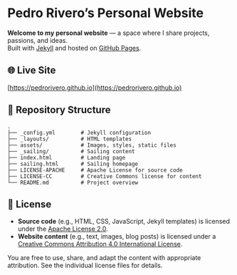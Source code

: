 # Pedro Rivero’s Personal Website

**Welcome to my personal website** — a space where I share projects, passions, and ideas.  
Built with [Jekyll](https://jekyllrb.com/) and hosted on [GitHub Pages](https://pages.github.com/).

## 🌐 Live Site

[https://pedrorivero.github.io](https://pedrorivero.github.io)

## 📁 Repository Structure

```
.
├── _config.yml        # Jekyll configuration
├── _layouts/          # HTML templates
├── assets/            # Images, styles, static files
├── _sailing/          # Sailing content
├── index.html         # Landing page
├── sailing.html       # Sailing homepage
├── LICENSE-APACHE     # Apache License for source code
├── LICENSE-CC         # Creative Commons license for content
└── README.md          # Project overview
````

## 📜 License

* **Source code** (e.g., HTML, CSS, JavaScript, Jekyll templates) is licensed under the
  [Apache License 2.0](LICENSE-APACHE.md).
* **Website content** (e.g., text, images, blog posts) is licensed under a
  [Creative Commons Attribution 4.0 International License](LICENSE-CC.md).

You are free to use, share, and adapt the content with appropriate attribution.
See the individual license files for details.
